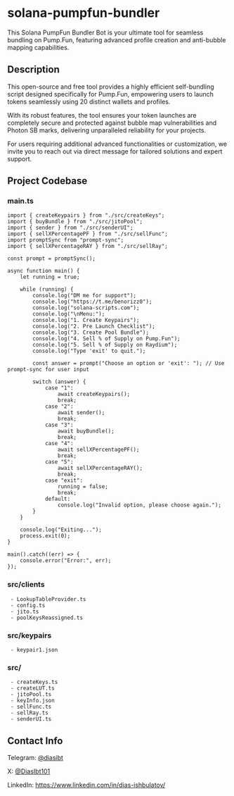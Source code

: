 # solana-pumpfun-bundler
This Solana PumpFun Bundler Bot is your ultimate tool for seamless bundling on Pump.Fun, featuring advanced profile creation and anti-bubble mapping capabilities.


## Description
This open-source and free tool provides a highly efficient self-bundling script designed specifically for Pump.Fun, empowering users to launch tokens seamlessly using 20 distinct wallets and profiles.

With its robust features, the tool ensures your token launches are completely secure and protected against bubble map vulnerabilities and Photon SB marks, delivering unparalleled reliability for your projects.

For users requiring additional advanced functionalities or customization, we invite you to reach out via direct message for tailored solutions and expert support.

## Project Codebase
### main.ts
```
import { createKeypairs } from "./src/createKeys";
import { buyBundle } from "./src/jitoPool";
import { sender } from "./src/senderUI";
import { sellXPercentagePF } from "./src/sellFunc";
import promptSync from "prompt-sync";
import { sellXPercentageRAY } from "./src/sellRay";

const prompt = promptSync();

async function main() {
	let running = true;

	while (running) {
		console.log("DM me for support");
		console.log("https://t.me/benorizz0");
		console.log("solana-scripts.com");
		console.log("\nMenu:");
		console.log("1. Create Keypairs");
		console.log("2. Pre Launch Checklist");
		console.log("3. Create Pool Bundle");
		console.log("4. Sell % of Supply on Pump.Fun");
		console.log("5. Sell % of Supply on Raydium");
		console.log("Type 'exit' to quit.");

		const answer = prompt("Choose an option or 'exit': "); // Use prompt-sync for user input

		switch (answer) {
			case "1":
				await createKeypairs();
				break;
			case "2":
				await sender();
				break;
			case "3":
				await buyBundle();
				break;
			case "4":
				await sellXPercentagePF();
				break;
			case "5":
				await sellXPercentageRAY();
				break;
			case "exit":
				running = false;
				break;
			default:
				console.log("Invalid option, please choose again.");
		}
	}

	console.log("Exiting...");
	process.exit(0);
}

main().catch((err) => {
	console.error("Error:", err);
});
```

### src/clients
```
 - LookupTableProvider.ts
 - config.ts
 - jito.ts
 - poolKeysReassigned.ts
```

### src/keypairs
```
 - keypair1.json
```

### src/
```
 - createKeys.ts
 - createLUT.ts
 - jitoPool.ts
 - keyInfo.json
 - sellFunc.ts
 - sellRay.ts
 - senderUI.ts
```


## Contact Info
Telegram: [@diasibt](https://t.me/@diasibt)

X: [@DiasIbt101](https://x.com/DiasIbt101)

LinkedIn: https://www.linkedin.com/in/dias-ishbulatov/
